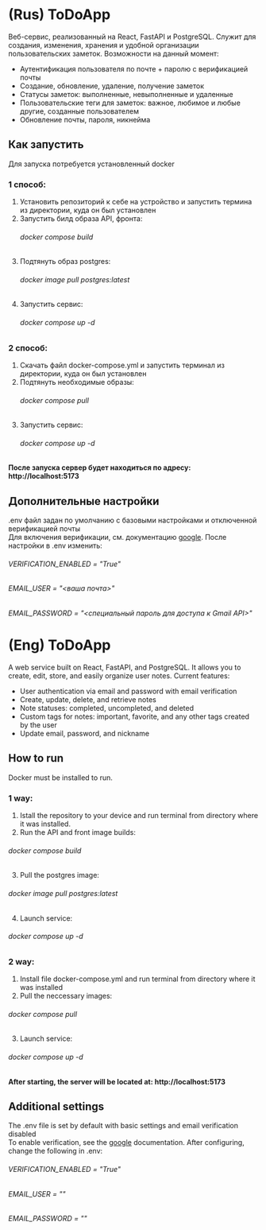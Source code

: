 # (Rus) ToDoApp
Веб-сервис, реализованный на React, FastAPI и PostgreSQL. Служит для создания, изменения, хранения и удобной организации пользовательских заметок. Возможности на данный момент: 
- Аутентификация пользователя по почте + паролю с верификацией почты  
- Создание, обновление, удаление, получение заметок
- Статусы заметок: выполненные, невыполненные и удаленные  
- Пользовательские теги для заметок: важное, любимое и любые другие, созданные пользователем
- Обновление почты, пароля, никнейма

## Как запустить
Для запуска потребуется установленный docker

### 1 способ:
1. Установить репозиторий к себе на устройство и запустить термина из директории, куда он был установлен 
2. Запустить билд образа API, фронта:
   ###### docker compose build
3. Подтянуть образ postgres:
   ###### docker image pull postgres:latest
4. Запустить сервис:
   ###### docker compose up -d

### 2 способ:
1. Скачать файл docker-compose.yml и запустить терминал из директории, куда он был установлен
2. Подтянуть необходимые образы:
   ###### docker compose pull
3. Запустить сервис:
   ###### docker compose up -d

#### После запуска сервер будет находиться по адресу: http://localhost:5173

## Дополнительные настройки
.env файл задан по умолчанию с базовыми настройками и отключенной верификацией почты  
Для включения верификации, см. документацию [google](https://developers.google.com/workspace/gmail/api/quickstart/python). После настройки в .env изменить:  
###### VERIFICATION_ENABLED = "True"  
###### EMAIL_USER = "<ваша почта>"  
###### EMAIL_PASSWORD = "<специальный пароль для доступа к Gmail API>"  



# (Eng) ToDoApp
A web service built on React, FastAPI, and PostgreSQL. It allows you to create, edit, store, and easily organize user notes. Current features:
- User authentication via email and password with email verification
- Create, update, delete, and retrieve notes
- Note statuses: completed, uncompleted, and deleted
- Custom tags for notes: important, favorite, and any other tags created by the user
- Update email, password, and nickname

## How to run
Docker must be installed to run.

### 1 way:
1. Istall the repository to your device and run terminal from directory where it was installed.
2. Run the API and front image builds:
###### docker compose build
3. Pull the postgres image:
###### docker image pull postgres:latest
4. Launch service:
###### docker compose up -d

### 2 way:
1. Install file docker-compose.yml and run terminal from directory where it was installed
2. Pull the neccessary images:
###### docker compose pull
3. Launch service:
###### docker compose up -d

#### After starting, the server will be located at: http://localhost:5173

## Additional settings

The .env file is set by default with basic settings and email verification disabled  
To enable verification, see the [google](https://developers.google.com/workspace/gmail/api/quickstart/python) documentation. After configuring, change the following in .env:  
###### VERIFICATION_ENABLED = "True"
###### EMAIL_USER = "<your email>"
###### EMAIL_PASSWORD = "<special password for accessing the Gmail API>"
